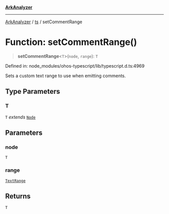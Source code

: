 [**ArkAnalyzer**](../../../../README.md)

***

[ArkAnalyzer](../../../../globals.md) / [ts](../README.md) / setCommentRange

# Function: setCommentRange()

> **setCommentRange**\<`T`\>(`node`, `range`): `T`

Defined in: node\_modules/ohos-typescript/lib/typescript.d.ts:4969

Sets a custom text range to use when emitting comments.

## Type Parameters

### T

`T` *extends* [`Node`](../interfaces/Node.md)

## Parameters

### node

`T`

### range

[`TextRange`](../interfaces/TextRange.md)

## Returns

`T`
